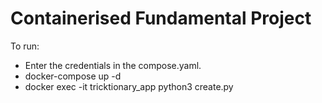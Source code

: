 # Containerised Fundamental Project

To run:
* Enter the credentials in the compose.yaml.
* docker-compose up -d 
* docker exec -it tricktionary_app python3 create.py 
